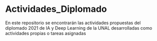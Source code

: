 # Actividades_Diplomado
En este repositorio se encontrarán las actividades propuestas del diplomado 2021 de IA y Deep Learning de la UNAL desarrolladas como actividades propias o tareas asignadas


